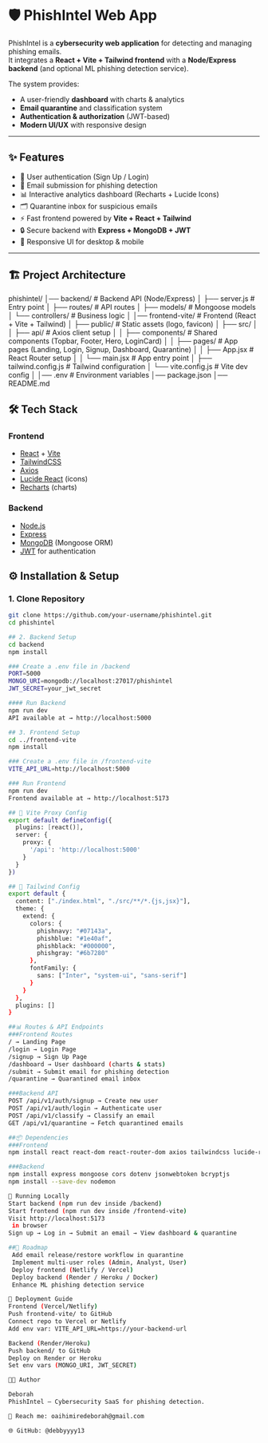 # 🛡️ PhishIntel Web App

PhishIntel is a **cybersecurity web application** for detecting and managing phishing emails.  
It integrates a **React + Vite + Tailwind frontend** with a **Node/Express backend** (and optional ML phishing detection service).  

The system provides:
- A user-friendly **dashboard** with charts & analytics
- **Email quarantine** and classification system
- **Authentication & authorization** (JWT-based)
- **Modern UI/UX** with responsive design

---

## ✨ Features
- 🚪 User authentication (Sign Up / Login)  
- 📩 Email submission for phishing detection  
- 📊 Interactive analytics dashboard (Recharts + Lucide Icons)  
- 🗂️ Quarantine inbox for suspicious emails  
- ⚡ Fast frontend powered by **Vite + React + Tailwind**  
- 🔒 Secure backend with **Express + MongoDB + JWT**  
- 📱 Responsive UI for desktop & mobile  

---

## 🏗️ Project Architecture
phishintel/
│── backend/ # Backend API (Node/Express)
│ ├── server.js # Entry point
│ ├── routes/ # API routes
│ ├── models/ # Mongoose models
│ └── controllers/ # Business logic
│
│── frontend-vite/ # Frontend (React + Vite + Tailwind)
│ ├── public/ # Static assets (logo, favicon)
│ ├── src/
│ │ ├── api/ # Axios client setup
│ │ ├── components/ # Shared components (Topbar, Footer, Hero, LoginCard)
│ │ ├── pages/ # App pages (Landing, Login, Signup, Dashboard, Quarantine)
│ │ ├── App.jsx # React Router setup
│ │ └── main.jsx # App entry point
│ ├── tailwind.config.js # Tailwind configuration
│ └── vite.config.js # Vite dev config
│
│── .env # Environment variables
│── package.json
│── README.md


## 🛠️ Tech Stack
### Frontend
- [React](https://reactjs.org/) + [Vite](https://vitejs.dev/)  
- [TailwindCSS](https://tailwindcss.com/)  
- [Axios](https://axios-http.com/)  
- [Lucide React](https://lucide.dev/) (icons)  
- [Recharts](https://recharts.org/) (charts)  

### Backend
- [Node.js](https://nodejs.org/)  
- [Express](https://expressjs.com/)  
- [MongoDB](https://www.mongodb.com/) (Mongoose ORM)  
- [JWT](https://jwt.io/) for authentication  


## ⚙️ Installation & Setup

### 1. Clone Repository
```bash
git clone https://github.com/your-username/phishintel.git
cd phishintel

## 2. Backend Setup
cd backend
npm install

### Create a .env file in /backend
PORT=5000
MONGO_URI=mongodb://localhost:27017/phishintel
JWT_SECRET=your_jwt_secret

#### Run Backend
npm run dev
API available at → http://localhost:5000

## 3. Frontend Setup
cd ../frontend-vite
npm install

### Create a .env file in /frontend-vite
VITE_API_URL=http://localhost:5000

### Run Frontend
npm run dev
Frontend available at → http://localhost:5173

## 🔗 Vite Proxy Config
export default defineConfig({
  plugins: [react()],
  server: {
    proxy: {
      '/api': 'http://localhost:5000'
    }
  }
})

## 🎨 Tailwind Config
export default {
  content: ["./index.html", "./src/**/*.{js,jsx}"],
  theme: {
    extend: {
      colors: {
        phishnavy: "#07143a",
        phishblue: "#1e40af",
        phishblack: "#000000",
        phishgray: "#6b7280"
      },
      fontFamily: {
        sans: ["Inter", "system-ui", "sans-serif"]
      }
    }
  },
  plugins: []
}

##📊 Routes & API Endpoints
###Frontend Routes
/ → Landing Page
/login → Login Page
/signup → Sign Up Page
/dashboard → User dashboard (charts & stats)
/submit → Submit email for phishing detection
/quarantine → Quarantined email inbox

###Backend API
POST /api/v1/auth/signup → Create new user
POST /api/v1/auth/login → Authenticate user
POST /api/v1/classify → Classify an email
GET /api/v1/quarantine → Fetch quarantined emails

##📦 Dependencies
###Frontend
npm install react react-dom react-router-dom axios tailwindcss lucide-react recharts

###Backend
npm install express mongoose cors dotenv jsonwebtoken bcryptjs
npm install --save-dev nodemon

🧪 Running Locally
Start backend (npm run dev inside /backend)
Start frontend (npm run dev inside /frontend-vite)
Visit http://localhost:5173
 in browser
Sign up → Log in → Submit an email → View dashboard & quarantine

##📌 Roadmap
 Add email release/restore workflow in quarantine
 Implement multi-user roles (Admin, Analyst, User)
 Deploy frontend (Netlify / Vercel)
 Deploy backend (Render / Heroku / Docker)
 Enhance ML phishing detection service

🚀 Deployment Guide
Frontend (Vercel/Netlify)
Push frontend-vite/ to GitHub
Connect repo to Vercel or Netlify
Add env var: VITE_API_URL=https://your-backend-url

Backend (Render/Heroku)
Push backend/ to GitHub
Deploy on Render or Heroku
Set env vars (MONGO_URI, JWT_SECRET)

👨‍💻 Author

Deborah
PhishIntel — Cybersecurity SaaS for phishing detection.

📧 Reach me: oaihimiredeborah@gmail.com

🌐 GitHub: @debbyyyy13
